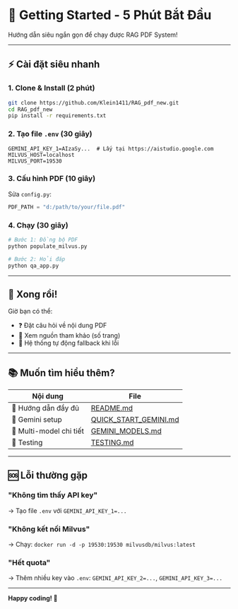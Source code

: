 # 🎯 Getting Started - 5 Phút Bắt Đầu

Hướng dẫn siêu ngắn gọn để chạy được RAG PDF System!

---

## ⚡ Cài đặt siêu nhanh

### 1. Clone & Install (2 phút)

```bash
git clone https://github.com/Klein1411/RAG_pdf_new.git
cd RAG_pdf_new
pip install -r requirements.txt
```

### 2. Tạo file `.env` (30 giây)

```env
GEMINI_API_KEY_1=AIzaSy...  # Lấy tại https://aistudio.google.com
MILVUS_HOST=localhost
MILVUS_PORT=19530
```

### 3. Cấu hình PDF (10 giây)

Sửa `config.py`:
```python
PDF_PATH = "d:/path/to/your/file.pdf"
```

### 4. Chạy (30 giây)

```bash
# Bước 1: Đồng bộ PDF
python populate_milvus.py

# Bước 2: Hỏi đáp
python qa_app.py
```

---

## 🎊 Xong rồi!

Giờ bạn có thể:
- ❓ Đặt câu hỏi về nội dung PDF
- 📄 Xem nguồn tham khảo (số trang)
- 🔄 Hệ thống tự động fallback khi lỗi

---

## 📚 Muốn tìm hiểu thêm?

| Nội dung | File |
|----------|------|
| 📖 Hướng dẫn đầy đủ | [README.md](./README.md) |
| 🚀 Gemini setup | [QUICK_START_GEMINI.md](./QUICK_START_GEMINI.md) |
| 🤖 Multi-model chi tiết | [GEMINI_MODELS.md](./GEMINI_MODELS.md) |
| 🧪 Testing | [TESTING.md](./TESTING.md) |

---

## 🆘 Lỗi thường gặp

### "Không tìm thấy API key"
→ Tạo file `.env` với `GEMINI_API_KEY_1=...`

### "Không kết nối Milvus"
→ Chạy: `docker run -d -p 19530:19530 milvusdb/milvus:latest`

### "Hết quota"
→ Thêm nhiều key vào `.env`: `GEMINI_API_KEY_2=...`, `GEMINI_API_KEY_3=...`

---

**Happy coding! 🎉**
